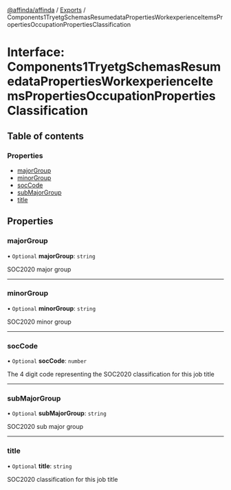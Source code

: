 [@affinda/affinda](../README.md) / [Exports](../modules.md) / Components1TryetgSchemasResumedataPropertiesWorkexperienceItemsPropertiesOccupationPropertiesClassification

# Interface: Components1TryetgSchemasResumedataPropertiesWorkexperienceItemsPropertiesOccupationPropertiesClassification

## Table of contents

### Properties

- [majorGroup](Components1TryetgSchemasResumedataPropertiesWorkexperienceItemsPropertiesOccupationPropertiesClassification.md#majorgroup)
- [minorGroup](Components1TryetgSchemasResumedataPropertiesWorkexperienceItemsPropertiesOccupationPropertiesClassification.md#minorgroup)
- [socCode](Components1TryetgSchemasResumedataPropertiesWorkexperienceItemsPropertiesOccupationPropertiesClassification.md#soccode)
- [subMajorGroup](Components1TryetgSchemasResumedataPropertiesWorkexperienceItemsPropertiesOccupationPropertiesClassification.md#submajorgroup)
- [title](Components1TryetgSchemasResumedataPropertiesWorkexperienceItemsPropertiesOccupationPropertiesClassification.md#title)

## Properties

### majorGroup

• `Optional` **majorGroup**: `string`

SOC2020 major group

___

### minorGroup

• `Optional` **minorGroup**: `string`

SOC2020 minor group

___

### socCode

• `Optional` **socCode**: `number`

The 4 digit code representing the SOC2020 classification for this job title

___

### subMajorGroup

• `Optional` **subMajorGroup**: `string`

SOC2020 sub major group

___

### title

• `Optional` **title**: `string`

SOC2020 classification for this job title
